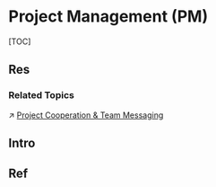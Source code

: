 # Project Management (PM)

[TOC]



## Res
### Related Topics
↗ [Project Cooperation & Team Messaging](../../../../../🔑%20CS%20Core/🧰%20Generic%20Software%20Tools%20&%20Projects/Project%20Cooperation%20&%20Team%20Messaging/Project%20Cooperation%20&%20Team%20Messaging.md)



## Intro



## Ref
[入职新公司，用 lark，感觉挺好用的 | V2EX]: https://www.v2ex.com/t/851869
